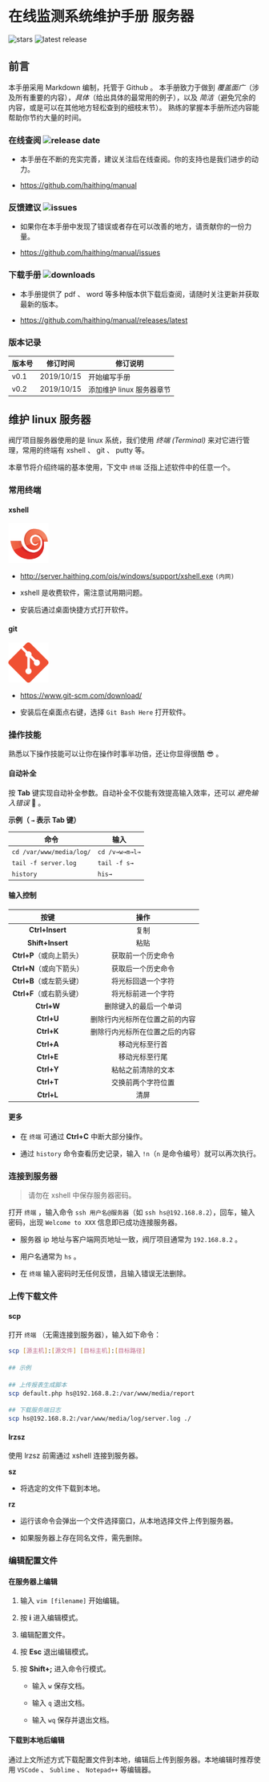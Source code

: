 # 在线监测系统维护手册 服务器

![stars](https://img.shields.io/github/stars/haithing/manual?style=social) ![latest release](https://img.shields.io/github/v/release/haithing/manual?style=social)

## 前言

本手册采用 Markdown 编制，托管于 Github 。
本手册致力于做到 _覆盖面广_（涉及所有重要的内容），_具体_（给出具体的最常用的例子），以及 _简洁_（避免冗余的内容，或是可以在其他地方轻松查到的细枝末节）。
熟练的掌握本手册所述内容能帮助你节约大量的时间。

### 在线查阅 ![release date](https://img.shields.io/github/release-date/haithing/manual)

-   本手册在不断的充实完善，建议关注后在线查阅。你的支持也是我们进步的动力。

-   https://github.com/haithing/manual

### 反馈建议 ![issues](https://img.shields.io/github/issues/haithing/manual)

-   如果你在本手册中发现了错误或者存在可以改善的地方，请贡献你的一份力量。

-   https://github.com/haithing/manual/issues

### 下载手册 ![downloads](https://img.shields.io/github/downloads/haithing/manual/total)

-   本手册提供了 pdf 、 word 等多种版本供下载后查阅，请随时关注更新并获取最新的版本。

-   https://github.com/haithing/manual/releases/latest

### 版本记录

| 版本号 | 修订时间   | 修订说明                  |
| ------ | ---------- | ------------------------- |
| v0.1   | 2019/10/15 | 开始编写手册              |
| v0.2   | 2019/10/15 | 添加维护 linux 服务器章节 |

## 维护 linux 服务器

阀厅项目服务器使用的是 linux 系统，我们使用 _终端 (Terminal)_ 来对它进行管理，常用的终端有 xshell 、 git 、 putty 等。

本章节将介绍终端的基本使用，下文中 `终端` 泛指上述软件中的任意一个。

### 常用终端

#### xshell

<img src="files/xshell.png" width="80" />

-   http://server.haithing.com/ois/windows/support/xshell.exe `(内网)`

-   xshell 是收费软件，需注意试用期问题。

-   安装后通过桌面快捷方式打开软件。

#### git

<img src="files/git.png" width="80" />

-   https://www.git-scm.com/download/

-   安装后在桌面点右键，选择 `Git Bash Here` 打开软件。

### 操作技能

熟悉以下操作技能可以让你在操作时事半功倍，还让你显得很酷 :sunglasses: 。

#### 自动补全

按 **Tab** 键实现自动补全参数。自动补全不仅能有效提高输入效率，还可以 _避免输入错误_ :100: 。

**示例（ `→` 表示 **Tab** 键）**

| 命令                     | 输入           |
| ------------------------ | -------------- |
| `cd /var/www/media/log/` | `cd /v→w→m→l→` |
| `tail -f server.log`     | `tail -f s→`   |
| `history`                | `his→`         |

#### 输入控制

|           按键           |              操作              |
| :----------------------: | :----------------------------: |
|     **Ctrl+Insert**      |              复制              |
|     **Shift+Insert**     |              粘贴              |
| **Ctrl+P**（或向上箭头） |       获取前一个历史命令       |
| **Ctrl+N**（或向下箭头） |       获取后一个历史命令       |
| **Ctrl+B**（或左箭头键） |       将光标回退一个字符       |
| **Ctrl+F**（或右箭头键） |       将光标前进一个字符       |
|        **Ctrl+W**        |     删除键入的最后一个单词     |
|        **Ctrl+U**        | 删除行内光标所在位置之前的内容 |
|        **Ctrl+K**        | 删除行内光标所在位置之后的内容 |
|        **Ctrl+A**        |         移动光标至行首         |
|        **Ctrl+E**        |         移动光标至行尾         |
|        **Ctrl+Y**        |       粘帖之前清除的文本       |
|        **Ctrl+T**        |       交换前两个字符位置       |
|        **Ctrl+L**        |              清屏              |

#### 更多

-   在 `终端` 可通过 **Ctrl+C** 中断大部分操作。

-   通过 `history` 命令查看历史记录，输入 `!n`（`n` 是命令编号）就可以再次执行。

### 连接到服务器

> 请勿在 xshell 中保存服务器密码。

打开 `终端` ，输入命令 `ssh 用户名@服务器`（如 `ssh hs@192.168.8.2`），回车，输入密码，出现 `Welcome to XXX` 信息即已成功连接服务器。

-   服务器 ip 地址与客户端网页地址一致，阀厅项目通常为 `192.168.8.2` 。

-   用户名通常为 `hs` 。

-   在 `终端` 输入密码时无任何反馈，且输入错误无法删除。

### 上传下载文件

#### scp

打开 `终端` （无需连接到服务器），输入如下命令：

```bash
scp [源主机]:[源文件] [目标主机]:[目标路径]

## 示例

## 上传报表生成脚本
scp default.php hs@192.168.8.2:/var/www/media/report

## 下载服务端日志
scp hs@192.168.8.2:/var/www/media/log/server.log ./
```

#### lrzsz

使用 lrzsz 前需通过 xshell 连接到服务器。

**sz**

-   将选定的文件下载到本地。

**rz**

-   运行该命令会弹出一个文件选择窗口，从本地选择文件上传到服务器。

-   如果服务器上存在同名文件，需先删除。

### 编辑配置文件

#### 在服务器上编辑

1. 输入 `vim [filename]` 开始编辑。

1. 按 **i** 进入编辑模式。

1. 编辑配置文件。

1. 按 **Esc** 退出编辑模式。

1. 按 **Shift+;** 进入命令行模式。

    - 输入 `w` 保存文档。

    - 输入 `q` 退出文档。

    - 输入 `wq` 保存并退出文档。

#### 下载到本地后编辑

通过上文所述方式下载配置文件到本地，编辑后上传到服务器。本地编辑时推荐使用 `VSCode` 、 `Sublime` 、 `Notepad++` 等编辑器。
